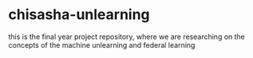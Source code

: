 # chisasha-unlearning
this is the final year project repository, where we are researching on the concepts of the machine unlearning and federal learning
